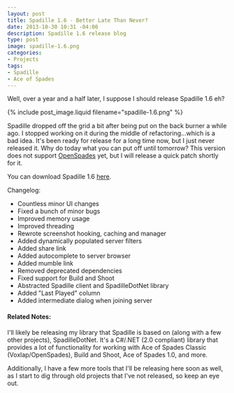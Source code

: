```yaml
---
layout: post
title: Spadille 1.6 - Better Late Than Never?
date: 2013-10-30 10:31 -04:00
description: Spadille 1.6 release blog
type: post
image: spadille-1.6.png
categories:
- Projects
tags:
- Spadille
- Ace of Spades
---
```


Well, over a year and a half later, I suppose I should release Spadille 1.6 eh?

{% include post_image.liquid filename="spadille-1.6.png" %} 

Spadille dropped off the grid a bit after being put on the back burner a while ago. I stopped working on it during the middle of refactoring...which is a bad idea. It's been ready for release for a long time now, but I just never released it. Why do today what you can put off until tomorrow? This version does not support [OpenSpades](https://sites.google.com/a/yvt.jp/openspades/) yet, but I will release a quick patch shortly for it.

You can download Spadille 1.6 [here](/projects/).

Changelog:

- Countless minor UI changes
- Fixed a bunch of minor bugs
- Improved memory usage
- Improved threading
- Rewrote screenshot hooking, caching and manager
- Added dynamically populated server filters
- Added share link
- Added autocomplete to server browser
- Added mumble link
- Removed deprecated dependencies
- Fixed support for Build and Shoot
- Abstracted Spadille client and SpadilleDotNet library
- Added "Last Played" column
- Added intermediate dialog when joining server

#### Related Notes:
I'll likely be releasing my library that Spadille is based on (along with a few other projects), SpadilleDotNet. It's a C#/.NET (2.0 compliant) library that provides a lot of functionality for working with Ace of Spades Classic (Voxlap/OpenSpades), Build and Shoot, Ace of Spades 1.0, and more.

Additionally, I have a few more tools that I'll be releasing here soon as well, as I start to dig through old projects that I've not released, so keep an eye out.
